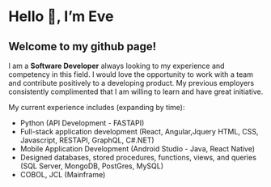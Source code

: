 # Hello 👋, I’m Eve 
## Welcome to my github page! 

I am a **Software Developer**  always looking to my experience and competency in this field. I would love the opportunity to work with a team and contribute positively to a developing product. My previous employers consistently complimented that I am willing to learn and have great initiative.

My current experience includes (expanding by time):
  - Python (API Development - FASTAPI)
  - Full-stack application development (React, Angular,Jquery HTML, CSS, Javascript, RESTAPI, GraphQL, C#.NET) 
  - Mobile Application Development (Android Studio - Java, React Native) 
  - Designed databases, stored procedures, functions, views, and queries (SQL Server, MongoDB, PostGres, MySQL) 
  - COBOL, JCL (Mainframe)

